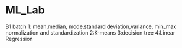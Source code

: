 # ML_Lab
B1 batch
1: mean,median, mode,standard deviation,variance, min_max normalization and  standardization
2:K-means 
3:decision tree
4:Linear Regression
